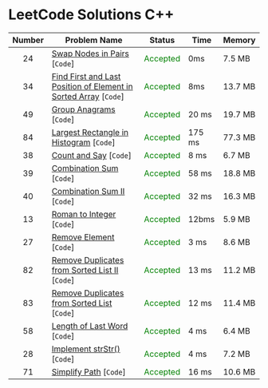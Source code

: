 # LeetCode Solutions C++

| Number | Problem Name                                                                | Status                                    | Time   | Memory  |
|:------:|-----------------------------------------------------------------------------|-------------------------------------------|--------|---------|
|   24   | [Swap Nodes in Pairs](/24.cpp) [`Code`]                                     | <span style="color:green">Accepted</span> | 0ms    | 7.5 MB  |
|   34   | [Find First and Last Position of Element in Sorted Array](/34.cpp) [`Code`] | <span style="color:green">Accepted</span> | 8ms    | 13.7 MB |
|   49   | [Group Anagrams](/49.cpp) [`Code`]                                          | <span style="color:green">Accepted</span> | 20 ms  | 19.7 MB |
|   84   | [Largest Rectangle in Histogram](/84.cpp) [`Code`]                          | <span style="color:green">Accepted</span> | 175 ms | 77.3 MB |
|   38   | [Count and Say](/38.cpp) [`Code`]                                           | <span style="color:green">Accepted</span> | 8 ms   | 6.7 MB  |
|   39   | [Combination Sum](/39.cpp) [`Code`]                                         | <span style="color:green">Accepted</span> | 58 ms  | 18.8 MB |
|   40   | [Combination Sum II](/40.cpp) [`Code`]                                      | <span style="color:green">Accepted</span> | 32 ms  | 16.3 MB |
|   13   | [Roman to Integer](/13.cpp) [`Code`]                                        | <span style="color:green">Accepted</span> | 12bms  | 5.9 MB  |
|   27   | [Remove Element](/27.cpp) [`Code`]                                          | <span style="color:green">Accepted</span> | 3 ms   | 8.6 MB  |
|   82   | [Remove Duplicates from Sorted List II](/82.cpp) [`Code`]                   | <span style="color:green">Accepted</span> | 13 ms  | 11.2 MB |
|   83   | [Remove Duplicates from Sorted List](/83.cpp) [`Code`]                      | <span style="color:green">Accepted</span> | 12 ms  | 11.4 MB |
|   58   | [Length of Last Word](/58.cpp) [`Code`]                                     | <span style="color:green">Accepted</span> | 4 ms   | 6.4 MB  |
|   28   | [Implement strStr()](/28.cpp) [`Code`]                                      | <span style="color:green">Accepted</span> | 4 ms   | 7.2 MB  |
|   71   | [Simplify Path](/71.cpp) [`Code`]                                           | <span style="color:green">Accepted</span> | 16 ms  | 10.6 MB |
